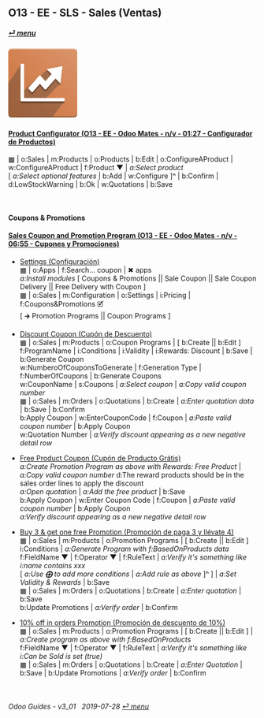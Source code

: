 ## O13 - EE - SLS - Sales (Ventas)
#### [_&#x23CE; menu_](/o13/ee/o13-ee-guides_menu.md)  
### ![sls](/doc/img/sale.png)

#### [Product Configurator (O13 - EE - Odoo Mates - n/v - 01:27 - Configurador de Productos)](https://youtube.com/embed/W9Ncu2mwqHQ?autoplay=1&start=0&end=0&rel=0)
&#x25A6; | o:Sales | m:Products | o:Products | b:Edit | o:ConfigureAProduct | w:ConfigureAProduct | f:Product &#x25BC; | _a:Select product_  
\[ _a:Select optional features_ | b:Add | w:Configure \]&#x207F; | b:Confirm | d:LowStockWarning | b:Ok | w:Quotations | b:Save  

<br>

#### Coupons & Promotions

#### [Sales Coupon and Promotion Program (O13 - EE - Odoo Mates - n/v - 06:55 - Cupones y Promociones)](https://youtube.com/embed/JF5JYktZV3E?autoplay=1&start=0&end=0&rel=0)

- [Settings (Configuración)](https://youtube.com/embed/JF5JYktZV3E?autoplay=1&start=0&end=31&rel=0)  
&#x25A6; | o:Apps | f:Search... coupon | &#x2716; apps  
_a:Install modules_ \[ Coupons & Promotions || Sale Coupon || Sale Coupon Delivery || Free Delivery with Coupon \]  
&#x25A6; | o:Sales | m:Configuration | o:Settings | i:Pricing | f:Coupons&Promotions &#x1F5F9;  
\[ &#x1F872; Promotion Programs || Coupon Programs \]

- [Discount Coupon (Cupón de Descuento)](https://youtube.com/embed/JF5JYktZV3E?autoplay=1&start=31&end=2m7s&rel=0)  
&#x25A6; | o:Sales | m:Products | o:Coupon Programs | \[ b:Create || b:Edit \]  
f:ProgramName | i:Conditions | i:Validity | i:Rewards: Discount | b:Save | b:Generate Coupon  
w:NumberoOfCouponsToGenerate | f:Generation Type | f:NumberOfCoupons | b:Generate Coupons  
w:CouponName | s:Coupons | _a:Select coupon_ | _a:Copy valid coupon number_  
&#x25A6; | o:Sales | m:Orders | o:Quotations | b:Create | _a:Enter quotation data_ | b:Save | b:Confirm  
b:Apply Coupon | w:EnterCouponCode | f:Coupon | _a:Paste valid coupon number_ | b:Apply Coupon   
w:Quotation Number | _a:Verify discount appearing as a new negative detail row_

- [Free Product Coupon (Cupón de Producto Grátis)](https://youtube.com/embed/JF5JYktZV3E?autoplay=1&start=2m7s&end=3m48s&rel=0)  
_a:Create Promotion Program as above with Rewards: Free Product_ | _a:Copy valid coupon number_ 
d:The reward products should be in the sales order lines to apply the discount  
_a:Open quotation_ | _a:Add the free product_ | b:Save  
b:Apply Coupon | w:Enter Coupon Code | f:Coupon | _a:Paste valid coupon number_ | b:Apply Coupon   
_a:Verify discount appearing as a new negative detail row_  

- [Buy 3 & get one free Promotion (Promoción de paga 3 y llévate 4)](https://youtube.com/embed/JF5JYktZV3E?autoplay=1&start=3m48s&end=5m20s&rel=0)  
&#x25A6; | o:Sales | m:Products | o:Promotion Programs | \[ b:Create || b:Edit \]  
i:Conditions | _a:Generate Program with f:BasedOnProducts data_  
f:FieldName &#x25BC; | f:Operator &#x25BC; | f:RuleText | _a:Verify it's something like i:name contains xxx_  
\[ _a:Use **&#x2A01;** to add more conditions_ | _a:Add rule as above_ ]&#x207F; \] | _a:Set Validity & Rewards_ | b:Save  
&#x25A6; | o:Sales | m:Orders | o:Quotations | b:Create | _a:Enter quotation_ | b:Save  
b:Update Promotions | _a:Verify order_ | b:Confirm   

- [10% off in orders Promotion (Promoción de descuento de 10%)](https://youtube.com/embed/JF5JYktZV3E?autoplay=1&start=5m20s&end=0&rel=0)  
&#x25A6; | o:Sales | m:Products | o:Promotion Programs | \[ b:Create || b:Edit \] | _a:Create program as above with f:BasedOnProducts_  
f:FieldName &#x25BC; | f:Operator &#x25BC; | f:RuleText | _a:Verify it's something like i:Can be Sold is set (true)_  
&#x25A6; | o:Sales | m:Orders | o:Quotations | b:Create | _a:Enter Quotation_ | b:Save | b:Update Promotions | _a:Verify order_ | b:Confirm   

<br>

###### Odoo Guides - v3_01 &nbsp; 2019-07-28  [_&#x23CE; menu_](/o13/ee/o13-ee-guides_menu.md)  
